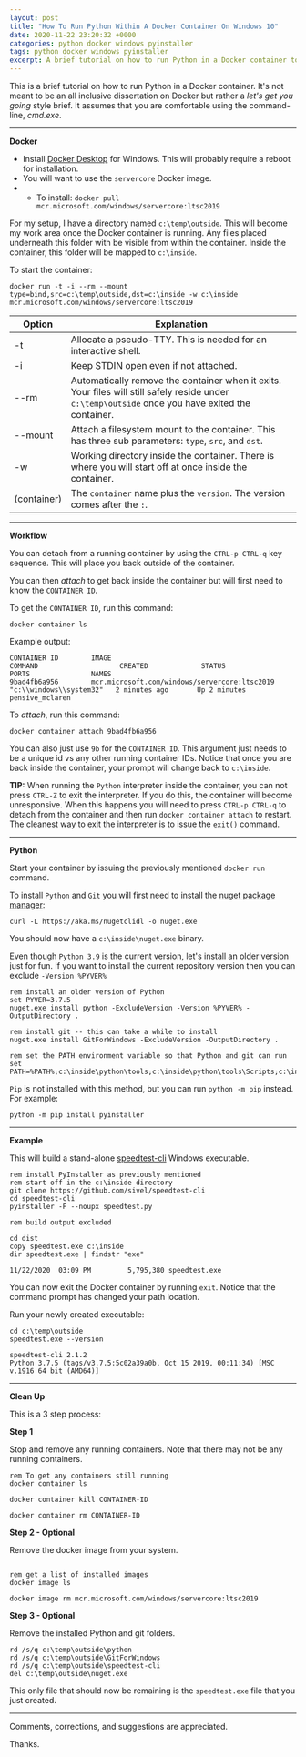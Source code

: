 ```yaml
---
layout: post
title: "How To Run Python Within A Docker Container On Windows 10"
date: 2020-11-22 23:20:32 +0000
categories: python docker windows pyinstaller
tags: python docker windows pyinstaller
excerpt: A brief tutorial on how to run Python in a Docker container to create a stand-alone Windows executable
---
```


This is a brief tutorial on how to run Python in a Docker container.  It's not meant to be an all inclusive dissertation on Docker but rather a *let's get you going* style brief. It assumes that you are comfortable using the command-line, *cmd.exe*.

___


**Docker**

* Install [Docker Desktop](https://www.docker.com/products/docker-desktop) for Windows. This will probably require a reboot for installation. 
* You will want to use the `servercore` Docker image.
* * To install: `docker pull mcr.microsoft.com/windows/servercore:ltsc2019`

For my setup, I have a directory named `c:\temp\outside`. This will become my work area once the Docker container is running.  Any files placed underneath this folder with be visible from within the container. Inside the container, this folder will be mapped to `c:\inside`.

To start the container:

`docker run -t -i --rm --mount type=bind,src=c:\temp\outside,dst=c:\inside -w c:\inside mcr.microsoft.com/windows/servercore:ltsc2019`

Option | Explanation
-------|------------
-t     | Allocate a pseudo-TTY. This is needed for an interactive shell.
-i     | Keep STDIN open even if not attached.
--rm   | Automatically remove the container when it exits.  Your files will still safely reside under `c:\temp\outside` once you have exited the container.
--mount | Attach a filesystem mount to the container.  This has three sub parameters: `type`, `src`, and `dst`.
-w     | Working directory inside the container. There is where you will start off at once inside the container.
(container) | The `container` name plus the `version`. The version comes after the `:`.

___

**Workflow**

You can detach from a running container by using the `CTRL-p CTRL-q` key sequence.  This will place you back outside of the container.

You can then *attach* to get back inside the container but will first need to know the `CONTAINER ID`.

To get the `CONTAINER ID`, run this command:

`docker container ls`

Example output:

```
CONTAINER ID        IMAGE                                           COMMAND                    CREATED             STATUS              PORTS               NAMES
9bad4fb6a956        mcr.microsoft.com/windows/servercore:ltsc2019   "c:\\windows\\system32"   2 minutes ago       Up 2 minutes                            pensive_mclaren
```

To *attach*, run this command:

`docker container attach 9bad4fb6a956`

You can also just use `9b` for the `CONTAINER ID`.  This argument just needs to be a unique id vs any other running container IDs.  Notice that once you are back inside the container, your prompt will change back to `c:\inside`.

**TIP:** When running the `Python` interpreter inside the container, you can not press `CTRL-Z` to exit the interpreter.  If you do this, the container will become unresponsive.  When this happens you will need to press `CTRL-p CTRL-q` to detach from the container and then run `docker container attach` to restart.  The cleanest way to exit the interpreter is to issue the `exit()` command.

___

**Python**

Start your container by issuing the previously mentioned `docker run` command.

To install `Python` and `Git` you will first need to install the [nuget package manager](https://docs.microsoft.com/en-us/nuget/reference/nuget-exe-cli-reference):

```
curl -L https://aka.ms/nugetclidl -o nuget.exe
```

You should now have a `c:\inside\nuget.exe` binary.

Even though `Python 3.9` is the current version, let's install an older version just for fun. If you want to install the current repository version then you can exclude `-Version %PYVER%` 

```
rem install an older version of Python
set PYVER=3.7.5
nuget.exe install python -ExcludeVersion -Version %PYVER% -OutputDirectory .

rem install git -- this can take a while to install
nuget.exe install GitForWindows -ExcludeVersion -OutputDirectory .

rem set the PATH environment variable so that Python and git can run
set PATH=%PATH%;c:\inside\python\tools;c:\inside\python\tools\Scripts;c:\inside\GitForWindows\tools\cmd
```

`Pip` is not installed with this method, but you can run `python -m pip` instead. For example:

```
python -m pip install pyinstaller
```

___

**Example**

This will build a stand-alone [speedtest-cli](https://github.com/sivel/speedtest-cli) Windows executable.

```
rem install PyInstaller as previously mentioned
rem start off in the c:\inside directory
git clone https://github.com/sivel/speedtest-cli
cd speedtest-cli
pyinstaller -F --noupx speedtest.py

rem build output excluded

cd dist
copy speedtest.exe c:\inside
dir speedtest.exe | findstr "exe"

11/22/2020  03:09 PM         5,795,380 speedtest.exe

```

You can now exit the Docker container by running `exit`. Notice that the command prompt has changed your path location.

Run your newly created executable:

```
cd c:\temp\outside
speedtest.exe --version

speedtest-cli 2.1.2
Python 3.7.5 (tags/v3.7.5:5c02a39a0b, Oct 15 2019, 00:11:34) [MSC v.1916 64 bit (AMD64)]
```

___

**Clean Up**

This is a 3 step process:

**Step 1**

Stop and remove any running containers.  Note that there may not be any running containers.

```
rem To get any containers still running
docker container ls

docker container kill CONTAINER-ID

docker container rm CONTAINER-ID
```

**Step 2 - Optional**

Remove the docker image from your system.

```

rem get a list of installed images
docker image ls

docker image rm mcr.microsoft.com/windows/servercore:ltsc2019
```

**Step 3 - Optional**

Remove the installed Python and git folders.

```
rd /s/q c:\temp\outside\python
rd /s/q c:\temp\outside\GitForWindows
rd /s/q c:\temp\outside\speedtest-cli
del c:\temp\outside\nuget.exe
```

This only file that should now be remaining is the `speedtest.exe` file that you just created.

___

Comments, corrections, and suggestions are appreciated. 

Thanks.

